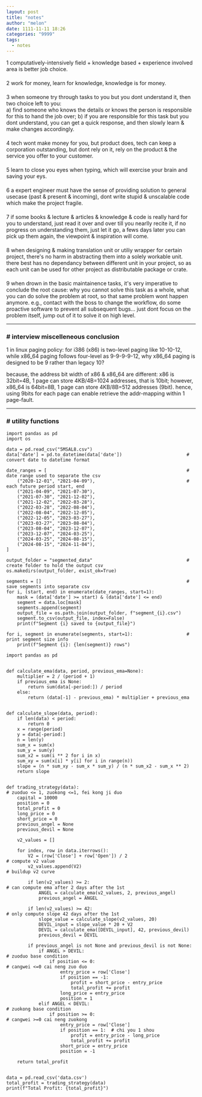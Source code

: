 ```yaml
---
layout: post
title: "notes"
author: "melon"
date: 1111-11-11 18:26
categories: "9999"
tags:
  - notes
---
```


1 computatively-intensively field + knowledge based + experience involved area is better job choice.

<p style="margin-bottom: 20px;"></p>

2 work for money, learn for knowledge, knowledge is for money.

<p style="margin-bottom: 20px;"></p>

3 when someone try through tasks to you but you dont understand it, then two choice left to you:  
a) find someone who knows the details or knows the person is responsible for this to hand the job over; 
b) if you are responsible for this task but you dont understand, you can get a quick response,
and then slowly learn & make changes accordingly.

<p style="margin-bottom: 20px;"></p>

4 tech wont make money for you, but product does, tech can keep a corporation outstanding, but dont rely on it,
rely on the product & the service you offer to your customer.

<p style="margin-bottom: 20px;"></p>

5 learn to close you eyes when typing, which will exercise your brain and saving your eys.

<p style="margin-bottom: 20px;"></p>

6 a expert engineer must have the sense of providing solution to general usecase (past & present & incoming),
dont write stupid & unscalable code which make the project fragile.

<p style="margin-bottom: 20px;"></p>

7 if some books & lecture & articles & knowledge & code is really hard for you to understand, just read it over and
over till you nearlly recite it, if no progress on understanding them, just let it go, a fews days later you can
pick up them again, the viewpoint & inspiration will come.

<p style="margin-bottom: 20px;"></p>

8 when designing & making translation unit or utiliy wrapper for certain project, there's no harm in abstracting
them into a solely workable unit.
there best has no dependancy between different unit in your project, so as each unit can be used for other project
as distributable package or crate.

<p style="margin-bottom: 20px;"></p>

9 when drown in the basic maintainence tasks, it's very imperative to conclude the root cause: why you cannot
solve this task as a whole, what you can do solve the problem at root, so that same problem wont happen anymore.
e.g., contact with the boss to change the workflow, do some proactive software to prevent all subsequent bugs\...
just dont focus on the problem itself, jump out of it to solve it on high level.

<hr>

### # interview miscelleneous conclusion
1 in linux paging policy: for i386 (x86) is two-level paging like 10-10-12, while x86_64 paging follows four-level
as 9-9-9-9-12, why x86_64 paging is designed to be 9 rather than legacy 10?

because, the address bit width of x86 & x86_64 are different: x86 is 32bit=4B, 1 page can store 4KB/4B=1024
addresses, that is 10bit; however, x86_64 is 64bit=8B, 1 page can store 4KB/8B=512 addresses (9bit).
hence, using 9bits for each page can enable retrieve the addr-mapping within 1 page-fault.

<hr>

### # utility functions

```text
import pandas as pd
import os

data = pd.read_csv("5MSAL8.csv")
data['date'] = pd.to_datetime(data['date'])                        # convert date to datetime format

date_ranges = [                                                    # date range used to separate the csv
    ("2020-12-01", "2021-04-09"),                                  # each future period start, end
    ("2021-04-09", "2021-07-30"),
    ("2021-07-30", "2021-12-02"),
    ("2021-12-02", "2022-03-28"),
    ("2022-03-28", "2022-08-04"),
    ("2022-08-04", "2022-12-05"),
    ("2022-12-05", "2023-03-27"),
    ("2023-03-27", "2023-08-04"),
    ("2023-08-04", "2023-12-07"),
    ("2023-12-07", "2024-03-25"),
    ("2024-03-25", "2024-08-15"),
    ("2024-08-15", "2024-11-04"),
]

output_folder = "segmented_data"                                   # create folder to hold the output csv
os.makedirs(output_folder, exist_ok=True)

segments = []                                                      # save segments into separate csv
for i, (start, end) in enumerate(date_ranges, start=1):
    mask = (data['date'] >= start) & (data['date'] <= end)
    segment = data.loc[mask]
    segments.append(segment)
    output_file = os.path.join(output_folder, f"segment_{i}.csv")
    segment.to_csv(output_file, index=False)
    print(f"Segment {i} saved to {output_file}")

for i, segment in enumerate(segments, start=1):                    # print segment size info
    print(f"Segment {i}: {len(segment)} rows")
```

```text
import pandas as pd


def calculate_ema(data, period, previous_ema=None):
    multiplier = 2 / (period + 1)
    if previous_ema is None:
        return sum(data[-period:]) / period
    else:
        return (data[-1] - previous_ema) * multiplier + previous_ema


def calculate_slope(data, period):
    if len(data) < period:
        return 0
    x = range(period)
    y = data[-period:]
    n = len(y)
    sum_x = sum(x)
    sum_y = sum(y)
    sum_x2 = sum(i ** 2 for i in x)
    sum_xy = sum(x[i] * y[i] for i in range(n))
    slope = (n * sum_xy - sum_x * sum_y) / (n * sum_x2 - sum_x ** 2)
    return slope


def trading_strategy(data):                                            # zuoduo <= 1, zuokong <=1, fei kong ji duo
    capital = 10000
    position = 0
    total_profit = 0
    long_price = 0
    short_price = 0
    previous_angel = None
    previous_devil = None

    v2_values = []

    for index, row in data.iterrows():
        V2 = (row['Close'] + row['Open']) / 2                          # compute v2 value
        v2_values.append(V2)                                           # buildup v2 curve

        if len(v2_values) >= 2:                                        # can compute ema after 2 days after the 1st
            ANGEL = calculate_ema(v2_values, 2, previous_angel)
            previous_angel = ANGEL

        if len(v2_values) >= 42:                                       # only compute slope 42 days after the 1st
            slope_value = calculate_slope(v2_values, 20)
            DEVIL_input = slope_value * 20 + V2
            DEVIL = calculate_ema([DEVIL_input], 42, previous_devil)
            previous_devil = DEVIL

        if previous_angel is not None and previous_devil is not None:
            if ANGEL > DEVIL:                                          # zuoduo base condition
                if position <= 0:                                      # cangwei <=0 cai neng zuo duo
                    entry_price = row['Close']
                    if position == -1:
                        profit = short_price - entry_price
                        total_profit += profit
                    long_price = entry_price
                    position = 1
            elif ANGEL < DEVIL:                                        # zuokong base condition
                if position >= 0:                                      # cangwei >=0 cai neng zuokong
                    entry_price = row['Close']
                    if position == 1:  # chi you 1 shou
                        profit = entry_price - long_price
                        total_profit += profit
                    short_price = entry_price
                    position = -1

    return total_profit


data = pd.read_csv('data.csv')
total_profit = trading_strategy(data)
print(f"Total Profit: {total_profit}")
```
